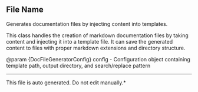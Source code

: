 ## File Name

 Generates documentation files by injecting content into templates.

 This class handles the creation of markdown documentation files by taking
 content and injecting it into a template file. It can save the generated
 content to files with proper markdown extensions and directory structure.

 @param {DocFileGeneratorConfig} config - Configuration object containing template path, output directory, and search/replace pattern


---

This file is auto generated. Do not edit manually.*
